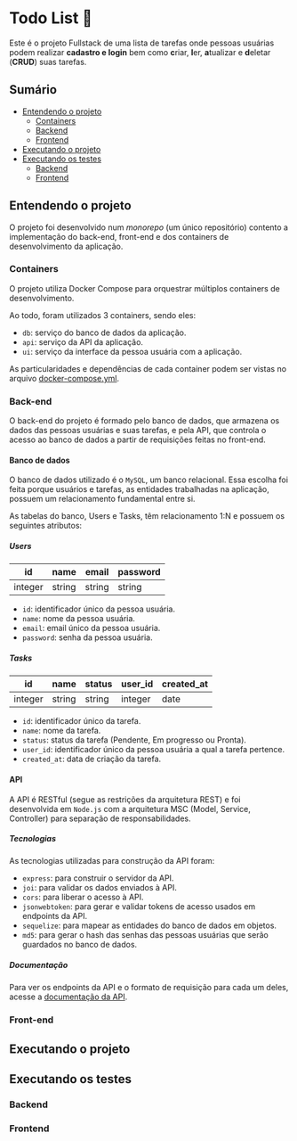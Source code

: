 # Todo List 📝
Este é o projeto Fullstack de uma lista de tarefas onde pessoas usuárias podem realizar **cadastro e login** bem como **c**riar, **l**er, **a**tualizar e **d**eletar (**CRUD**) suas tarefas.

## Sumário
- [Entendendo o projeto](https://github.com/tainnaps/todo-list-full-stack#entendendo-o-projeto)
  - [Containers](https://github.com/tainnaps/todo-list-full-stack#containers)
  - [Backend](https://github.com/tainnaps/todo-list-full-stack#backend)
  - [Frontend](https://github.com/tainnaps/todo-list-full-stack#frontend)
- [Executando o projeto](https://github.com/tainnaps/todo-list-full-stack#executando-o-projeto)
- [Executando os testes](https://github.com/tainnaps/todo-list-full-stack#executando-os-testes)
  - [Backend](https://github.com/tainnaps/todo-list-full-stack#backend-1)
  - [Frontend](https://github.com/tainnaps/todo-list-full-stack#frontend-1)

## Entendendo o projeto
O projeto foi desenvolvido num *monorepo* (um único repositório) contento a implementação do back-end, front-end e dos containers de desenvolvimento da aplicação.

### Containers
O projeto utiliza Docker Compose para orquestrar múltiplos containers de desenvolvimento.

Ao todo, foram utilizados 3 containers, sendo eles:

- `db`: serviço do banco de dados da aplicação.
- `api`: serviço da API da aplicação.
- `ui`: serviço da interface da pessoa usuária com a aplicação.

As particularidades e dependências de cada container podem ser vistas no arquivo [docker-compose.yml](https://github.com/tainnaps/todo-list-full-stack/blob/main/docker-compose.yml).

### Back-end
O back-end do projeto é formado pelo banco de dados, que armazena os dados das pessoas usuárias e suas tarefas, e pela API, que controla o acesso ao banco de dados a partir de requisições feitas no front-end.

#### Banco de dados
O banco de dados utilizado é o `MySQL`, um banco relacional. Essa escolha foi feita porque usuários e tarefas, as entidades trabalhadas na aplicação, possuem um relacionamento fundamental entre si.

As tabelas do banco, Users e Tasks, têm relacionamento 1:N e possuem os seguintes atributos:

##### Users

| id | name | email | password |
| ----------- | ----------- | ----------- | ----------- |
| integer | string | string | string |

- `id`: identificador único da pessoa usuária.
- `name`: nome da pessoa usuária.
- `email`: email único da pessoa usuária.
- `password`: senha da pessoa usuária.

##### Tasks

| id | name | status | user_id | created_at
| ----------- | ----------- | ----------- | ----------- | ----------- |
| integer | string | string | integer | date |

- `id`: identificador único da tarefa.
- `name`: nome da tarefa.
- `status`: status da tarefa (Pendente, Em progresso ou Pronta).
- `user_id`: identificador único da pessoa usuária a qual a tarefa pertence.
- `created_at`: data de criação da tarefa.

#### API
A API é RESTful (segue as restrições da arquitetura REST) e foi desenvolvida em `Node.js` com a arquitetura MSC (Model, Service, Controller) para separação de responsabilidades.

##### Tecnologias
As tecnologias utilizadas para construção da API foram:

- `express`: para construir o servidor da API.
- `joi`: para validar os dados enviados à API.
- `cors`: para liberar o acesso à API.
- `jsonwebtoken`: para gerar e validar tokens de acesso usados em endpoints da API.
- `sequelize`: para mapear as entidades do banco de dados em objetos.
- `md5`: para gerar o hash das senhas das pessoas usuárias que serão guardados no banco de dados.

##### Documentação
Para ver os endpoints da API e o formato de requisição para cada um deles, acesse a [documentação da API](https://documenter.getpostman.com/view/20099081/2s7YfGDcum).

### Front-end

## Executando o projeto

## Executando os testes
### Backend

### Frontend
